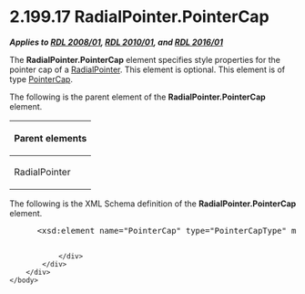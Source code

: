<html dir="LTR" xmlns:mshelp="http://msdn.microsoft.com/mshelp" xmlns:ddue="http://ddue.schemas.microsoft.com/authoring/2003/5" xmlns:xlink="http://www.w3.org/1999/xlink" xmlns:tool="http://www.microsoft.com/tooltip">
    <head>
        <meta http-equiv="Content-Type" content="text/html; CHARSET=utf-8"></meta>
        <meta name="save" content="history"></meta>
        <title>2.199.17 RadialPointer.PointerCap</title>
        <xml>
            <mshelp:toctitle title="2.199.17 RadialPointer.PointerCap"></mshelp:toctitle>
            <mshelp:rltitle title="[MS-RDL]: RadialPointer.PointerCap"></mshelp:rltitle>
            <mshelp:keyword index="A" term="98970b02-6a2c-4fae-9bb9-1f2f38ef841e"></mshelp:keyword>
            <mshelp:attr name="DCSext.ContentType" value="open specification"></mshelp:attr>
            <mshelp:attr name="AssetID" value="98970b02-6a2c-4fae-9bb9-1f2f38ef841e"></mshelp:attr>
            <mshelp:attr name="TopicType" value="kbRef"></mshelp:attr>
            <mshelp:attr name="DCSext.Title" value="[MS-RDL]: RadialPointer.PointerCap" />
        </xml>
    </head>
    <body>
        <div id="header">
            <h1 class="heading">2.199.17 RadialPointer.PointerCap</h1>
        </div>
        <div id="mainSection">
            <div id="mainBody">
                <div id="allHistory" class="saveHistory"></div>
                <div id="sectionSection0" class="section" name="collapseableSection">
                    

<p><b><i>Applies to </i></b><a href="1e855f94-4617-47e4-b89e-0856c6cb420f.md"><b><i>RDL 2008/01</i></b></a><b><i>,
</i></b><a href="3428e690-a348-4ec7-8a6a-8efb42d2cdee.md"><b><i>RDL 2010/01</i></b></a><b><i>,
and </i></b><a href="52ce3983-2bfc-4e72-9359-42aaf5fe4509.md"><b><i>RDL 2016/01</i></b></a></p>

<p>The <b>RadialPointer.PointerCap</b> element specifies style
properties for the pointer cap of a <a href="1446314e-813e-42f0-9a28-f1b96fd3a0da.md">RadialPointer</a>. This
element is optional. This element is of type <a href="b0592355-23f8-429d-8aae-358078189ab3.md">PointerCap</a>.</p>

<p>The following is the parent element of the <b>RadialPointer.PointerCap</b>
element.</p>

<table>
 <thead>
  <tr>
   <th>
   <p>Parent elements</p>
   </th>
  </tr>
 </thead>
 <tr>
  <td>
  <p>RadialPointer</p>
  </td>
 </tr>
</table>

<p>The following is the XML Schema definition of the <b>RadialPointer.PointerCap</b>
element.</p>

<dl>
<dd>
<div><pre> &lt;xsd:element name=&quot;PointerCap&quot; type=&quot;PointerCapType&quot; minOccurs=&quot;0&quot;&gt;
  
</pre></div>
</dd></dl>


                </div>
            </div>
        </div>
    </body>
</html>